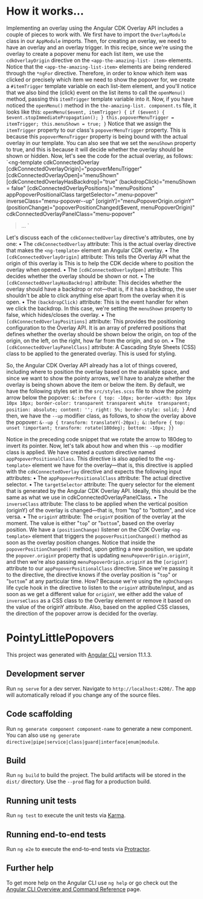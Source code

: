 # How it works...

Implementing an overlay using the Angular CDK Overlay API includes a couple of pieces to work with. We first have to import the `OverlayModule` class in our `AppModule` imports. Then, for creating an overlay, we need to have an overlay and an overlay trigger. In this recipe, since we're using the overlay to create a popover menu for each list item, we use the `cdkOverlayOrigin` directive on the `<app-the-amazing-list- item>` elements.
Notice that the `<app-the-amazing-list-item>` elements are being rendered through the `*ngFor` directive. Therefore, in order to know which
item was clicked or precisely which item we need to show the popover for, we create a `#itemTrigger` template variable on each list-item element, and you'll notice that we also bind the (click) event on the list items to call the `openMenu()` method, passing this `itemTrigger` template variable into it.
Now, if you have noticed the `openMenu()` method in the `the-amazing-list. component.ts` file, it looks like this:
`openMenu($event, itemTrigger) {
  if ($event) {
    $event.stopImmediatePropagation();
  }
  this.popoverMenuTrigger = itemTrigger;
  this.menuShown = true;
}`
Notice that we assign the `itemTrigger` property to our class's `popoverMenuTrigger` property. This is because this `popoverMenuTrigger` property is being bound with the actual overlay in our template. You can also see that we set the `menuShown` property to true, and this is because it will decide whether the overlay should be shown or hidden.
Now, let's see the code for the actual overlay, as follows:
`<ng-template cdkConnectedOverlay
[cdkConnectedOverlayOrigin]="popoverMenuTrigger"
[cdkConnectedOverlayOpen]="menuShown"
[cdkConnectedOverlayHasBackdrop]="true"
(backdropClick)="menuShown = false"
[cdkConnectedOverlayPositions]="menuPositions"
appPopoverPositionalClass targetSelector=".menu-popover"
inverseClass="menu-popover--up"
[originY]="menuPopoverOrigin.originY"
(positionChange)="popoverPositionChanged($event, menuPopoverOrigin)"
cdkConnectedOverlayPanelClass="menu-popover"

> ...
> </ng-template>`

Let's discuss each of the `cdkConnectedOverlay` directive's attributes, one by one:
• The `cdkConnectedOverlay` attribute: This is the actual overlay directive that makes the `<ng-template>` element an Angular CDK overlay.
• The `[cdkConnectedOverlayOrigin]` attribute: This tells the Overlay API what the origin of this overlay is This is to help the CDK decide where to position the overlay when opened.
• The `[cdkConnectedOverlayOpen]` attribute: This decides whether the overlay should be shown or not.
• The `[cdkConnectedOverlayHasBackdrop]` attribute: This decides whether the overlay should have a backdrop or not—that is, if it has a backdrop, the user shouldn't be able to click anything else apart from the overlay when it is open.
• The `(backdropClick)` attribute: This is the event handler for when we click the backdrop. In this case, we're setting the `menuShown` property to false, which hides/closes the overlay.
• The `[cdkConnectedOverlayPositions]` attribute: This provides the positioning configuration to the Overlay API. It is an array of preferred positions that defines whether the overlay should be shown below the origin, on top of the origin, on the left, on the right, how far from the origin, and so on.
• The `[cdkConnectedOverlayPanelClass]` attribute: A Cascading Style Sheets (CSS) class to be applied to the generated overlay. This is used for styling.

So, the Angular CDK Overlay API already has a lot of things covered, including where to position the overlay based on the available space, and since we want to show the pointy arrows, we'll have to analyze whether the overlay is being shown above the item or below the item. By default, we have the following styles set in the `src/styles.scss` file to show the pointy arrow below the popover:
`&::before {
  top: -10px;
  border-width: 0px 10px 10px 10px;
  border-color: transparent transparent white  transparent;
  position: absolute;
  content: '';
  right: 5%;
  border-style: solid;
}`
And then, we have the `--up` modifier class, as follows, to show the overlay above the popover:
`&--up {
  transform: translateY(-20px);
  &::before {
  top: unset !important;
  transform: rotate(180deg);
  bottom: -10px;
}}`

Notice in the preceding code snippet that we rotate the arrow to 180deg to invert its pointer.
Now, let's talk about how and when this `--up` modifier class is applied. We have created a custom directive named `appPopoverPositionalClass`. This directive is also applied to the `<ng-template>` element we have for the overlay—that is, this directive is applied with the `cdkConnectedOverlay` directive and expects the following input attributes:
• The `appPopoverPositionalClass` attribute: The actual directive selector.
• The `targetSelector` attribute: The query selector for the element that is generated by the Angular CDK Overlay API. Ideally, this should be the same as what we use in cdkConnectedOverlayPanelClass.
• The `inverseClass` attribute: The class to be applied when the vertical position (originY) of the overlay is changed—that is, from "top" to "bottom", and vice versa.
• The `originY` attribute: The `originY` position of the overlay at the moment. The value is either "`top`" or "`bottom`", based on the overlay position.
We have a `(positionChange)` listener on the CDK Overlay `<ng-template>` element that triggers the `popoverPositionChanged()` method as soon as the overlay position changes. Notice that inside the `popoverPositionChanged()` method, upon getting a new position, we update the `popover.originY`
property that is updating `menuPopoverOrigin.originY`, and then we're also
passing `menuPopoverOrigin.originY` as the `[originY]` attribute to our `appPopoverPositionalClass` directive. Since we're passing it to the directive, the directive knows if the overlay position is "`top`" or "`bottom`" at any particular time. How? Because we're using the `ngOnChanges` life cycle hook in the directive to listen to the `originY` attribute/input, and as soon as we get a different value for `originY`, we either add the value of `inverseClass` as a CSS class to the Overlay element or remove it based on the value of the originY attribute. Also, based on the applied CSS classes, the direction of the popover arrow is decided for the overlay.

# PointyLittlePopovers

This project was generated with [Angular CLI](https://github.com/angular/angular-cli) version 11.1.3.

## Development server

Run `ng serve` for a dev server. Navigate to `http://localhost:4200/`. The app will automatically reload if you change any of the source files.

## Code scaffolding

Run `ng generate component component-name` to generate a new component. You can also use `ng generate directive|pipe|service|class|guard|interface|enum|module`.

## Build

Run `ng build` to build the project. The build artifacts will be stored in the `dist/` directory. Use the `--prod` flag for a production build.

## Running unit tests

Run `ng test` to execute the unit tests via [Karma](https://karma-runner.github.io).

## Running end-to-end tests

Run `ng e2e` to execute the end-to-end tests via [Protractor](http://www.protractortest.org/).

## Further help

To get more help on the Angular CLI use `ng help` or go check out the [Angular CLI Overview and Command Reference](https://angular.io/cli) page.
